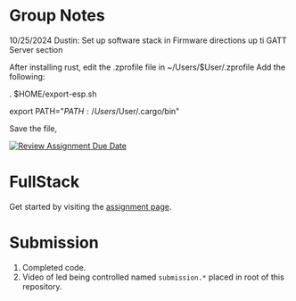 # Group Notes
10/25/2024 Dustin: Set up software stack in Firmware directions up ti GATT Server section

After installing rust, edit the .zprofile file in ~/Users/$User/.zprofile
Add the following: 

. $HOME/export-esp.sh

export PATH="$PATH:/Users/$User/.cargo/bin"

Save the file,


[![Review Assignment Due Date](https://classroom.github.com/assets/deadline-readme-button-22041afd0340ce965d47ae6ef1cefeee28c7c493a6346c4f15d667ab976d596c.svg)](https://classroom.github.com/a/JnoXW8hh)
# FullStack

Get started by visiting the [assignment page](https://ece-196.github.io/docs/assignments/full-stack).

# Submission

1. Completed code.
1. Video of led being controlled named `submission.*` placed in root of this repository.
